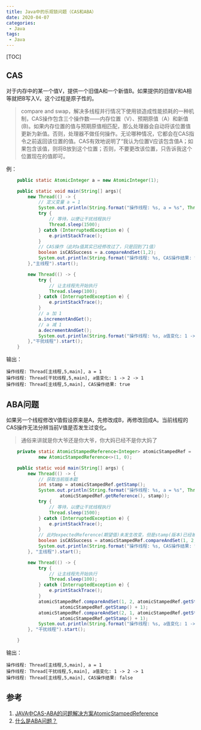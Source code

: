 ```yaml
---
title: Java中的乐观锁问题（CAS和ABA）
date: 2020-04-07
categories: 
 - Java
tags: 
 - Java
---
```


[TOC]

## CAS

对于内存中的某一个值V，提供一个旧值A和一个新值B。如果提供的旧值V和A相等就把B写入V。这个过程是原子性的。

> compare and swap，解决多线程并行情况下使用锁造成性能损耗的一种机制，CAS操作包含三个操作数——内存位置（V）、预期原值（A）和新值(B)。如果内存位置的值与预期原值相匹配，那么处理器会自动将该位置值更新为新值。否则，处理器不做任何操作。无论哪种情况，它都会在CAS指令之前返回该位置的值。CAS有效地说明了“我认为位置V应该包含值A；如果包含该值，则将B放到这个位置；否则，不要更改该位置，只告诉我这个位置现在的值即可。

例：

```java
    public static AtomicInteger a = new AtomicInteger(1);

    public static void main(String[] args){
        new Thread(() -> {
            // 定义变量 a = 1
            System.out.println(String.format("操作线程: %s, a = %s", Thread.currentThread(), a));
            try {
                // 等待，以便让干扰线程执行
                Thread.sleep(1500);
            } catch (InterruptedException e) {
                e.printStackTrace();
            }
            // CAS操作（此时a值其实已经修改过了，只是回到了1值）
            boolean isCASSuccess = a.compareAndSet(1,2);
            System.out.println(String.format("操作线程: %s, CAS操作结果: %s", Thread.currentThread(), isCASSuccess));
        },"主线程").start();

        new Thread(() -> {
            try {
                // 让主线程先开始执行
                Thread.sleep(100);
            } catch (InterruptedException e) {
                e.printStackTrace();
            }
            // a 加 1
            a.incrementAndGet();
            // a 减 1
            a.decrementAndGet();
            System.out.println(String.format("操作线程: %s, a值变化: 1 -> 2 -> 1", Thread.currentThread()));
        },"干扰线程").start();
    }
```

输出：

```
操作线程: Thread[主线程,5,main], a = 1
操作线程: Thread[干扰线程,5,main], a值变化: 1 -> 2 -> 1
操作线程: Thread[主线程,5,main], CAS操作结果: true
```

## ABA问题

如果另一个线程修改V值假设原来是A，先修改成B，再修改回成A。当前线程的CAS操作无法分辨当前V值是否发生过变化。

> 通俗来讲就是你大爷还是你大爷，你大妈已经不是你大妈了

```java
    private static AtomicStampedReference<Integer> atomicStampedRef =
            new AtomicStampedReference<>(1, 0);

    public static void main(String[] args) {
        new Thread(() -> {
            // 获取当前版本戳
            int stamp = atomicStampedRef.getStamp();
            System.out.println(String.format("操作线程: %s, a = %s", Thread.currentThread(),
                    atomicStampedRef.getReference(), stamp));
            try {
                // 等待，以便让干扰线程执行
                Thread.sleep(1500);
            } catch (InterruptedException e) {
                e.printStackTrace();
            }
            // 此时expectedReference(期望值)未发生改变，但是stamp(版本)已经被修改了,所以CAS失败
            boolean isCASSuccess = atomicStampedRef.compareAndSet(1, 2, stamp, stamp + 1);
            System.out.println(String.format("操作线程: %s, CAS操作结果: %s", Thread.currentThread(), isCASSuccess));
        }, "主线程").start();

        new Thread(() -> {
            try {
                // 让主线程先开始执行
                Thread.sleep(100);
            } catch (InterruptedException e) {
                e.printStackTrace();
            }
            atomicStampedRef.compareAndSet(1, 2, atomicStampedRef.getStamp(),
                    atomicStampedRef.getStamp() + 1);
            atomicStampedRef.compareAndSet(2, 1, atomicStampedRef.getStamp(),
                    atomicStampedRef.getStamp() + 1);
            System.out.println(String.format("操作线程: %s, a值变化: 1 -> 2 -> 1", Thread.currentThread()));
        }, "干扰线程").start();

    }
```

输出：

```
操作线程: Thread[主线程,5,main], a = 1
操作线程: Thread[干扰线程,5,main], a值变化: 1 -> 2 -> 1
操作线程: Thread[主线程,5,main], CAS操作结果: false
```

## 参考

1. [JAVA中CAS-ABA的问题解决方案AtomicStampedReference](https://www.jianshu.com/p/8b227a8adbc1)
2. [什么是ABA问题？](https://www.zhihu.com/question/23281499)